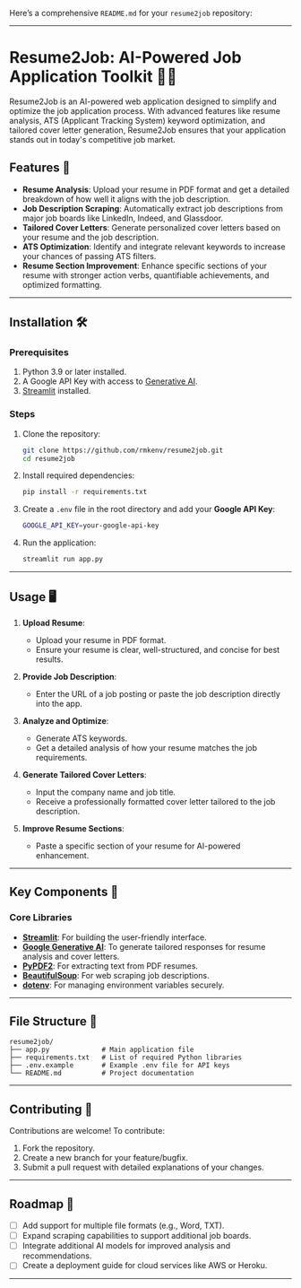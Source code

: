 Here’s a comprehensive `README.md` for your `resume2job` repository:

---

# Resume2Job: AI-Powered Job Application Toolkit 📄🤖

Resume2Job is an AI-powered web application designed to simplify and optimize the job application process. With advanced features like resume analysis, ATS (Applicant Tracking System) keyword optimization, and tailored cover letter generation, Resume2Job ensures that your application stands out in today's competitive job market.

## Features 🚀

- **Resume Analysis**: Upload your resume in PDF format and get a detailed breakdown of how well it aligns with the job description.
- **Job Description Scraping**: Automatically extract job descriptions from major job boards like LinkedIn, Indeed, and Glassdoor.
- **Tailored Cover Letters**: Generate personalized cover letters based on your resume and the job description.
- **ATS Optimization**: Identify and integrate relevant keywords to increase your chances of passing ATS filters.
- **Resume Section Improvement**: Enhance specific sections of your resume with stronger action verbs, quantifiable achievements, and optimized formatting.

---

## Installation 🛠️

### Prerequisites

1. Python 3.9 or later installed.
2. A Google API Key with access to [Generative AI](https://developers.generativeai.google/).
3. [Streamlit](https://streamlit.io/) installed.

### Steps

1. Clone the repository:

   ```bash
   git clone https://github.com/rmkenv/resume2job.git
   cd resume2job
   ```

2. Install required dependencies:

   ```bash
   pip install -r requirements.txt
   ```

3. Create a `.env` file in the root directory and add your **Google API Key**:

   ```bash
   GOOGLE_API_KEY=your-google-api-key
   ```

4. Run the application:

   ```bash
   streamlit run app.py
   ```

---

## Usage 🖥️

1. **Upload Resume**:
   - Upload your resume in PDF format.
   - Ensure your resume is clear, well-structured, and concise for best results.

2. **Provide Job Description**:
   - Enter the URL of a job posting or paste the job description directly into the app.

3. **Analyze and Optimize**:
   - Generate ATS keywords.
   - Get a detailed analysis of how your resume matches the job requirements.

4. **Generate Tailored Cover Letters**:
   - Input the company name and job title.
   - Receive a professionally formatted cover letter tailored to the job description.

5. **Improve Resume Sections**:
   - Paste a specific section of your resume for AI-powered enhancement.

---

## Key Components 🔑

### Core Libraries
- **[Streamlit](https://streamlit.io/)**: For building the user-friendly interface.
- **[Google Generative AI](https://developers.generativeai.google/)**: To generate tailored responses for resume analysis and cover letters.
- **[PyPDF2](https://pypi.org/project/PyPDF2/)**: For extracting text from PDF resumes.
- **[BeautifulSoup](https://www.crummy.com/software/BeautifulSoup/)**: For web scraping job descriptions.
- **[dotenv](https://pypi.org/project/python-dotenv/)**: For managing environment variables securely.

---

## File Structure 📂

```
resume2job/
├── app.py             # Main application file
├── requirements.txt   # List of required Python libraries
├── .env.example       # Example .env file for API keys
└── README.md          # Project documentation
```

---

## Contributing 🤝

Contributions are welcome! To contribute:

1. Fork the repository.
2. Create a new branch for your feature/bugfix.
3. Submit a pull request with detailed explanations of your changes.

---

## Roadmap 🌟

- [ ] Add support for multiple file formats (e.g., Word, TXT).
- [ ] Expand scraping capabilities to support additional job boards.
- [ ] Integrate additional AI models for improved analysis and recommendations.
- [ ] Create a deployment guide for cloud services like AWS or Heroku.

---

